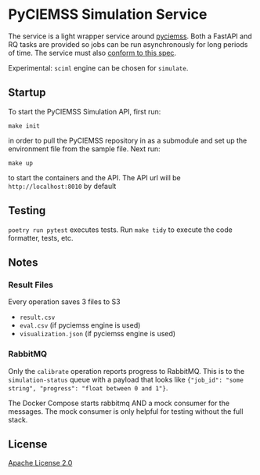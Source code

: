 # PyCIEMSS Simulation Service

The service is a light wrapper service around [pyciemss](https://github.com/ciemss/pyciemss).
Both a FastAPI and RQ tasks are provided so jobs can be run asynchronously for long periods
of time. The service must also [conform to this spec](https://github.com/DARPA-ASKEM/simulation-api-spec).

Experimental: `sciml` engine can be chosen for `simulate`.

## Startup

To start the PyCIEMSS Simulation API, first run: 

`make init`

in order to pull the PyCIEMSS repository in as a submodule and set up the environment file from the sample file. Next run:

`make up`

to start the containers and the API. The API url will be `http://localhost:8010` by default 

## Testing

`poetry run pytest` executes tests. Run `make tidy` to execute the code formatter, tests, etc.

## Notes

### Result Files
Every operation saves 3 files to S3
- `result.csv`
- `eval.csv` (if pyciemss engine is used)
- `visualization.json` (if pyciemss engine is used)

### RabbitMQ
Only the `calibrate` operation reports progress to RabbitMQ. This is to 
the `simulation-status` queue with a payload that looks like `{"job_id": "some string", "progress": "float between 0 and 1"}`.

The Docker Compose starts rabbitmq AND a mock consumer for the messages. The 
mock consumer is only helpful for testing without the full stack. 


## License

[Apache License 2.0](LICENSE)
